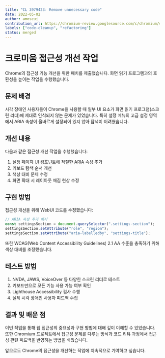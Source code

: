 ```yaml
---
title: "CL 3979423: Remove unnecessary code"
date: 2022-05-02
author: amoseui
contribution_url: https://chromium-review.googlesource.com/c/chromium/src/+/3979423
labels: ["code-cleanup", "refactoring"]
status: merged
---
```


# 크로미움 접근성 개선 작업

Chrome의 접근성 기능 개선을 위한 패치를 제출했습니다. 화면 읽기 프로그램과의 호환성을 높이는 작업을 수행했습니다.

## 문제 배경

시각 장애인 사용자들이 Chrome을 사용할 때 일부 UI 요소가 화면 읽기 프로그램(스크린 리더)에 제대로 인식되지 않는 문제가 있었습니다. 특히 설정 메뉴의 고급 설정 영역에서 ARIA 속성이 올바르게 설정되어 있지 않아 탐색이 어려웠습니다.

## 개선 내용

다음과 같은 접근성 개선 작업을 수행했습니다:

1. 설정 페이지 UI 컴포넌트에 적절한 ARIA 속성 추가
2. 키보드 탐색 순서 개선
3. 색상 대비 문제 수정
4. 화면 확대 시 레이아웃 깨짐 현상 수정

## 구현 방법

접근성 개선을 위해 WebUI 코드를 수정했습니다:

```javascript
// ARIA 속성 추가 예시
const settingsSection = document.querySelector(".settings-section");
settingsSection.setAttribute("role", "region");
settingsSection.setAttribute("aria-labelledby", "settings-title");
```

또한 WCAG(Web Content Accessibility Guidelines) 2.1 AA 수준을 충족하기 위해 색상 대비를 조정했습니다.

## 테스트 방법

1. NVDA, JAWS, VoiceOver 등 다양한 스크린 리더로 테스트
2. 키보드만으로 모든 기능 사용 가능 여부 확인
3. Lighthouse Accessibility 검사 수행
4. 실제 시각 장애인 사용자 피드백 수집

## 결과 및 배운 점

이번 작업을 통해 웹 접근성의 중요성과 구현 방법에 대해 깊이 이해할 수 있었습니다. 또한 Chromium 프로젝트에서 접근성 문제를 다루는 방식과 코드 리뷰 과정에서 접근성 관련 피드백을 반영하는 방법을 배웠습니다.

앞으로도 Chrome의 접근성을 개선하는 작업에 지속적으로 기여하고 싶습니다.
